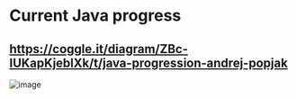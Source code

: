 # Current Java progress
https://coggle.it/diagram/ZBc-IUKapKjeblXk/t/java-progression-andrej-popjak
---

![image](https://user-images.githubusercontent.com/59792254/226967891-cc96caee-e7f3-4c14-995b-7b9b65d9738c.png)
